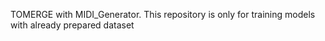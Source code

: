 TOMERGE with MIDI_Generator. 
This repository is only for training models with already prepared dataset
